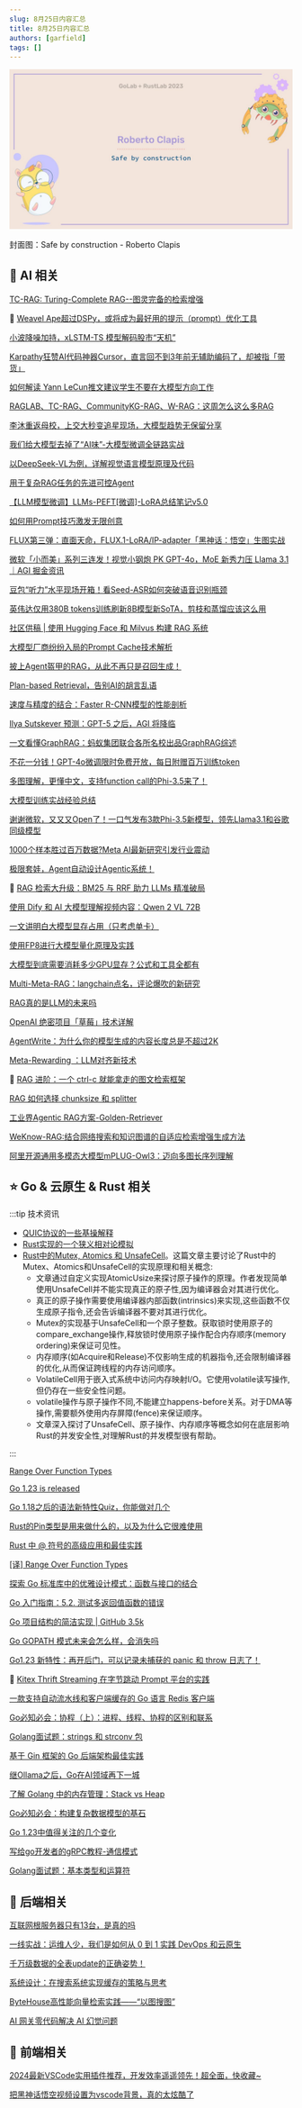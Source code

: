 ```yaml
---
slug: 8月25日内容汇总
title: 8月25日内容汇总
authors: [garfield]
tags: []
---
```


![alt text](maxresdefault.jpg)

封面图：Safe by construction - Roberto Clapis

## 🌟 AI 相关

[TC-RAG: Turing-Complete RAG--图灵完备的检索增强](https://mp.weixin.qq.com/s/9VhIC5sJP_6nh_Ppfsb6UQ)

🌟 [Weavel Ape超过DSPy，或将成为最好用的提示（prompt）优化工具](https://mp.weixin.qq.com/s/iV34tT-wkPddFiI92KdUWw)

[小波降噪加持，xLSTM-TS 模型解码股市“天机”](https://mp.weixin.qq.com/s/OtXhTsD-44uauV9JpihcKA)

[Karpathy狂赞AI代码神器Cursor，直言回不到3年前无辅助编码了，却被指「带货」](https://mp.weixin.qq.com/s/oMD7pNABpwOTnpGadhpuGw)

[如何解读 Yann LeCun推文建议学生不要在大模型方向工作](https://mp.weixin.qq.com/s/JweLq9IirIL9atKl4TzLTA)

[RAGLAB、TC-RAG、CommunityKG-RAG、W-RAG：这周怎么这么多RAG](https://mp.weixin.qq.com/s/JqT1wteHC43h2cPlXmPOFg)

[李沐重返母校，上交大秒变追星现场，大模型趋势无保留分享](https://mp.weixin.qq.com/s/mbqHqiz9H7BNmUijaPI67w)

[我们给大模型去掉了“AI味”-大模型微调全链路实战](https://mp.weixin.qq.com/s/BpTOlOIk2qTnd1oBJZ4EJg)

[以DeepSeek-VL为例，详解视觉语言模型原理及代码](https://mp.weixin.qq.com/s/eRvTJcplaszo3GCrx4IAfA)

[用于复杂RAG任务的先进可控Agent](https://mp.weixin.qq.com/s/SDTE5LZLegXyIi3DxSRuvg)

[【LLM模型微调】LLMs-PEFT[微调]-LoRA总结笔记v5.0](https://mp.weixin.qq.com/s/ltwEH5kLOjJ_OGys57vH9g)

[如何用Prompt技巧激发无限创意](https://mp.weixin.qq.com/s/Qlz2iyO6dN4-MWJmIHZIiQ)

[FLUX第三弹：直面天命，FLUX.1-LoRA/IP-adapter「黑神话：悟空」生图实战](https://mp.weixin.qq.com/s/7NavuJUzR7DwTZn45QfdPw)

[微软「小而美」系列三连发！视觉小钢炮 PK GPT-4o，MoE 新秀力压 Llama 3.1｜AGI 掘金资讯](https://mp.weixin.qq.com/s/7Iz14lcz7eriVzFooPSF3Q)

[豆包“听力”水平现场开箱！看Seed-ASR如何突破语音识别瓶颈](https://mp.weixin.qq.com/s/4eUPcojYxNWlBZCFDhop6A)

[英伟达仅用380B tokens训练刷新8B模型新SoTA，剪枝和蒸馏应该这么用](https://mp.weixin.qq.com/s/RMZc-GRNktlbJw-_uh8IZA)

[社区供稿 | 使用 Hugging Face 和 Milvus 构建 RAG 系统](https://mp.weixin.qq.com/s/3_VHwotNlPtv9c3WGMEnQg)

[大模型厂商纷纷入局的Prompt Cache技术解析](https://mp.weixin.qq.com/s/xXlrw7kgVyD1_0rOuYm-cQ)

[披上Agent盔甲的RAG，从此不再只是召回生成！](https://mp.weixin.qq.com/s/nNsJ3ZzyrP2bZUgL5oZIIw)

[Plan-based Retrieval，告别AI的胡言乱语](https://mp.weixin.qq.com/s/hQ5LGGWGhsFdfK8jCtdsDw)

[速度与精度的结合：Faster R-CNN模型的性能剖析](https://mp.weixin.qq.com/s/p3C_DvLdMU8YwrXSyb_1gg)

[Ilya Sutskever 预测：GPT-5 之后，AGI 将降临](https://mp.weixin.qq.com/s/ulmrLqvLgjK2ndLfTZfzJA)

[一文看懂GraphRAG：蚂蚁集团联合各所名校出品GraphRAG综述](https://mp.weixin.qq.com/s/NoxEMm94WgjI9CMR0hc6lA)

[不花一分钱！GPT-4o微调限时免费开放，每日附赠百万训练token](https://mp.weixin.qq.com/s/1iQmUOTHw_vOpFWkQ9zpUw)

[多图理解，更懂中文，支持function call的Phi-3.5来了！](https://mp.weixin.qq.com/s/QzwDumKV-A1-t9LYi8a15Q)

[大模型训练实战经验总结](https://mp.weixin.qq.com/s/ItpCTCcMjTWQJtgpvdwTfw)

[谢谢微软，又又又Open了！一口气发布3款Phi-3.5新模型，领先Llama3.1和谷歌同级模型](https://mp.weixin.qq.com/s/pST2aZI1VPc_4ruMtzGxYg)

[1000个样本胜过百万数据?Meta AI最新研究引发行业震动](https://mp.weixin.qq.com/s/6e4jnpFCLLaRBQ9af0wEWQ)

[极限套娃，Agent自动设计Agentic系统！](https://mp.weixin.qq.com/s/wb9VYJaQ3uViyRUGdnAMtA)

🌟 [RAG 检索大升级：BM25 与 RRF 助力 LLMs 精准破局](https://mp.weixin.qq.com/s/Cj27dsJp_hC8oNmsQd0x7g)

[使用 Dify 和 AI 大模型理解视频内容：Qwen 2 VL 72B](https://mp.weixin.qq.com/s/C1fHZKUl8KuS9uTV6b3BYg)

[一文讲明白大模型显存占用（只考虑单卡）](https://mp.weixin.qq.com/s/IBWobzTtJKT65UDNr8p81Q)

[使用FP8进行大模型量化原理及实践](https://mp.weixin.qq.com/s/4Mg7Zhgz45zt57QCDT339Q)

[大模型到底需要消耗多少GPU显存？公式和工具全都有](https://mp.weixin.qq.com/s/FFHCCXZypBZ4OJr9CNxjcg)

[Multi-Meta-RAG：langchain点名，评论爆吹的新研究](https://mp.weixin.qq.com/s/Jf3qdFR-o_A4FXwmOOZ3pg)

[RAG真的是LLM的未来吗](https://mp.weixin.qq.com/s/8lX6BkuhXk33HFaTP34z_A)

[OpenAI 绝密项目「草莓」技术详解](https://mp.weixin.qq.com/s/FCcBYT0y5FYQfmQ4BJBAdg)

[AgentWrite：为什么你的模型生成的内容长度总是不超过2K](https://mp.weixin.qq.com/s/1LpyH-mhsYVcJHVk7TQDXg)

[Meta-Rewarding ：LLM对齐新技术](https://mp.weixin.qq.com/s/qW-e_ye3aqcQ63W6JJi-1g)

🌟 [RAG 进阶：一个 ctrl-c 就能拿走的图文检索框架](https://mp.weixin.qq.com/s/ttmLyw9idsfnxFYoOcfTXA)

[RAG 如何选择 chunksize 和 splitter](https://mp.weixin.qq.com/s/ogDOyUhy1pAvSadTDt0pSA)

[工业界Agentic RAG方案-Golden-Retriever](https://mp.weixin.qq.com/s/_w7xV_V_8WHHDpiHqKvO1A)

[WeKnow-RAG:结合网络搜索和知识图谱的自适应检索增强生成方法](https://mp.weixin.qq.com/s/TdmtUN6zBn5R88jmv2CJIg)

[阿里开源通用多模态大模型mPLUG-Owl3：迈向多图长序列理解](https://mp.weixin.qq.com/s/Zm5HNCvbOiihF8KyH2lQiA)

## ⭐️ Go & 云原生 & Rust 相关

:::tip 技术资讯

- [QUIC协议的一些基操解释](https://www.iroh.computer/blog/closing-a-quic-connection)
- [Rust实现的一个狭义相对论模拟](https://sogebu.github.io/special-relativity-web/20240810/#simulations)
- [Rust中的Mutex, Atomics 和 UnsafeCell](https://leon.schuermann.io/blog/2024-08-07_rust-mutex-atomics-unsafecell_spooky-action-at-a-distance.html)。这篇文章主要讨论了Rust中的Mutex、Atomics和UnsafeCell的实现原理和相关概念:
  - 文章通过自定义实现AtomicUsize来探讨原子操作的原理。作者发现简单使用UnsafeCell并不能实现真正的原子性,因为编译器会对其进行优化。
  - 真正的原子操作需要使用编译器内部函数(intrinsics)来实现,这些函数不仅生成原子指令,还会告诉编译器不要对其进行优化。
  - Mutex的实现基于UnsafeCell和一个原子整数。获取锁时使用原子的compare_exchange操作,释放锁时使用原子操作配合内存顺序(memory ordering)来保证可见性。
  - 内存顺序(如Acquire和Release)不仅影响生成的机器指令,还会限制编译器的优化,从而保证跨线程的内存访问顺序。
  - VolatileCell用于嵌入式系统中访问内存映射I/O。它使用volatile读写操作,但仍存在一些安全性问题。
  - volatile操作与原子操作不同,不能建立happens-before关系。对于DMA等操作,需要额外使用内存屏障(fence)来保证顺序。
  - 文章深入探讨了UnsafeCell、原子操作、内存顺序等概念如何在底层影响Rust的并发安全性,对理解Rust的并发模型很有帮助。

:::

[Range Over Function Types](https://go.dev/blog/range-functions)

[Go 1.23 is released](https://go.dev/blog/go1.23)

[Go 1.18之后的语法新特性Quiz，你能做对几个](https://mp.weixin.qq.com/s/12CYni0M0Ek3p_lYfGhz4g)

[Rust的Pin类型是用来做什么的，以及为什么它很难使用](https://juejin.cn/post/7394789388143067145)

[Rust 中 @ 符号的高级应用和最佳实践](https://juejin.cn/post/7366177423774482432)

[[译] Range Over Function Types](https://mp.weixin.qq.com/s/TUTvwZiIzE1LEiIs-Xhw6A)

[探索 Go 标准库中的优雅设计模式：函数与接口的结合](https://mp.weixin.qq.com/s/8PyL80QJQe3tlg1MQTVwmw)

[Go 入门指南：5.2. 测试多返回值函数的错误](https://mp.weixin.qq.com/s/JTjGTcPB6JL566NY3XPxuQ)

[Go 项目结构的简洁实现 | GitHub 3.5k](https://mp.weixin.qq.com/s/Ivrg1_0afSRZOkY-VYs0Vg)

[Go GOPATH 模式未来会怎么样，会消失吗](https://mp.weixin.qq.com/s/GLCW-6J1j9YhVqU0rrtqXQ)

[Go1.23 新特性：再开后门，可以记录未捕获的 panic 和 throw 日志了！](https://mp.weixin.qq.com/s/D16riVBbnDibLueQBIQ6Pw)

🌟 [Kitex Thrift Streaming 在字节跳动 Prompt 平台的实践](https://mp.weixin.qq.com/s/f6dF415o4JbzFbNoZSkOTg)

[一款支持自动流水线和客户端缓存的 Go 语言 Redis 客户端](https://mp.weixin.qq.com/s/6BTRDyjSQIHtLo3Azk8qmQ)

[Go必知必会：协程（上）：进程、线程、协程的区别和联系](https://mp.weixin.qq.com/s/-QrMsdOmBqnz50fAS0K9yw)

[Golang面试题：strings 和 strconv 包](https://mp.weixin.qq.com/s/r6k3CGpP1qXz-vVmeChOIw)

[基于 Gin 框架的 Go 后端架构最佳实践](https://mp.weixin.qq.com/s/DaCkIznCqxHeInNP5fYNgA)

[继Ollama之后，Go在AI领域再下一城](https://mp.weixin.qq.com/s/HPCdIwREB_wgylOWjxIsHQ)

[了解 Golang 中的内存管理：Stack vs Heap](https://mp.weixin.qq.com/s/BxBcX3gzIqaZfqziSvs1HA)

[Go必知必会：构建复杂数据模型的基石](https://mp.weixin.qq.com/s/LnDH9o4B3Vo3Dts_NjiD6A)

[Go 1.23中值得关注的几个变化](https://mp.weixin.qq.com/s/GvPDgWP6BjxllLPNnSNS3A)

[写给go开发者的gRPC教程-通信模式](https://mp.weixin.qq.com/s/SLQWWmOgqoj-8Ah3lsM3aQ)

[Golang面试题：基本类型和运算符](https://mp.weixin.qq.com/s/ygKWKp8TSfc1GGbPiUaKWg)

## 📒 后端相关

[互联网根服务器只有13台，是真的吗](https://mp.weixin.qq.com/s/Wl2xyKF3Ypjlfm5qPDNX9Q)

[一线实战：运维人少，我们是如何从 0 到 1 实践 DevOps 和云原生](https://mp.weixin.qq.com/s/QwFmQDCNl83HMSc6pkQZnA)

[千万级数据的全表update的正确姿势！](https://mp.weixin.qq.com/s/5q1E2whNqaM3J2dAZFQwlg)

[系统设计：在搜索系统实现缓存的策略与思考](https://mp.weixin.qq.com/s/7SSFCj50SLS2g_u2opc_Dg)

[ByteHouse高性能向量检索实践——“以图搜图”](https://mp.weixin.qq.com/s/-cKEnIUvn1Fhn_UjA-qVRg)

[AI 网关零代码解决 AI 幻觉问题](https://mp.weixin.qq.com/s/_Ssm_AkiyAsfid2vSIucvw)

## 📒 前端相关

[2024最新VSCode实用插件推荐，开发效率遥遥领先！超全面，快收藏~](https://mp.weixin.qq.com/s/CGcX9tZ9b1uKl7yMcS4uHQ)

[把黑神话悟空视频设置为vscode背景，真的太炫酷了](https://mp.weixin.qq.com/s/QH0jK8tWlPXus2Z3EkcFQw)
